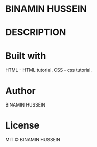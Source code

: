 # BINAMIN HUSSEIN

# DESCRIPTION



# Built with
HTML - HTML tutorial.
CSS - css tutorial.

# Author
BINAMIN HUSSEIN

# License
MIT © BINAMIN HUSSEIN